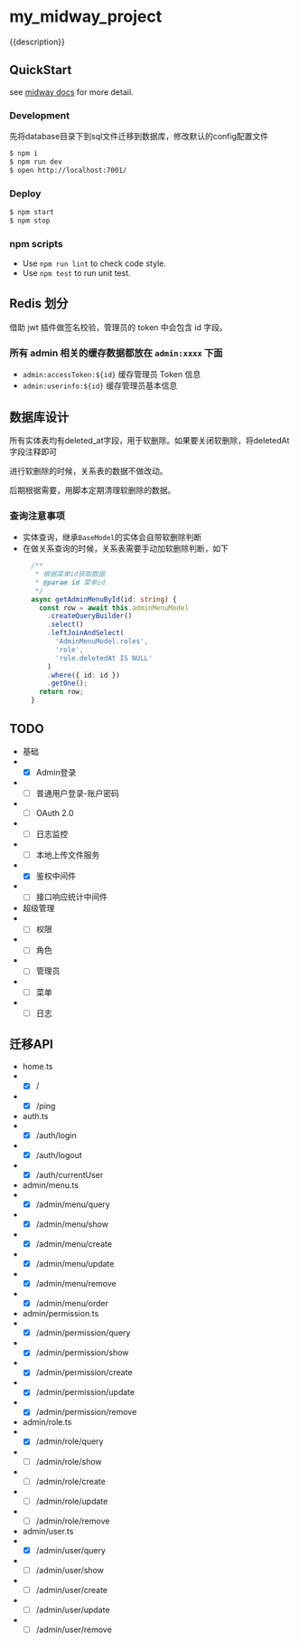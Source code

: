 # my_midway_project

{{description}}

## QuickStart

<!-- add docs here for user -->

see [midway docs][midway] for more detail.

### Development

先将database目录下到sql文件迁移到数据库，修改默认的config配置文件

```bash
$ npm i
$ npm run dev
$ open http://localhost:7001/
```

### Deploy

```bash
$ npm start
$ npm stop
```

### npm scripts

- Use `npm run lint` to check code style.
- Use `npm test` to run unit test.


[midway]: https://midwayjs.org


## Redis 划分
借助 jwt 插件做签名校验，管理员的 token 中会包含 id 字段。

### 所有 admin 相关的缓存数据都放在 `admin:xxxx` 下面

- `admin:accessToken:${id}` 缓存管理员 Token 信息
- `admin:userinfo:${id}` 缓存管理员基本信息

## 数据库设计
所有实体表均有deleted_at字段，用于软删除。如果要关闭软删除，将deletedAt字段注释即可

进行软删除的时候，关系表的数据不做改动。

后期根据需要，用脚本定期清理软删除的数据。

### 查询注意事项
- 实体查询，继承`BaseModel`的实体会自带软删除判断
- 在做关系查询的时候，关系表需要手动加软删除判断，如下
  ```typescript
    /**
     * 根据菜单id获取数据
     * @param id 菜单id
     */
    async getAdminMenuById(id: string) {
      const row = await this.adminMenuModel
        .createQueryBuilder()
        .select()
        .leftJoinAndSelect(
          'AdminMenuModel.roles',
          'role',
          'role.deletedAt IS NULL'
        )
        .where({ id: id })
        .getOne();
      return row;
    }
  ```

## TODO

- 基础
- - [x] Admin登录
- - [ ] 普通用户登录-账户密码
- - [ ] OAuth 2.0
- - [ ] 日志监控
- - [ ] 本地上传文件服务
- - [x] 鉴权中间件
- - [ ] 接口响应统计中间件

- 超级管理
- - [ ] 权限
- - [ ] 角色
- - [ ] 管理员
- - [ ] 菜单
- - [ ] 日志

## 迁移API

- home.ts
- - [x] /
- - [x] /ping

- auth.ts
- - [x] /auth/login
- - [x] /auth/logout
- - [x] /auth/currentUser

- admin/menu.ts
- - [x] /admin/menu/query
- - [x] /admin/menu/show
- - [x] /admin/menu/create
- - [x] /admin/menu/update
- - [x] /admin/menu/remove
- - [x] /admin/menu/order

- admin/permission.ts
- - [x] /admin/permission/query
- - [x] /admin/permission/show
- - [x] /admin/permission/create
- - [x] /admin/permission/update
- - [x] /admin/permission/remove

- admin/role.ts
- - [x] /admin/role/query
- - [ ] /admin/role/show
- - [ ] /admin/role/create
- - [ ] /admin/role/update
- - [ ] /admin/role/remove

- admin/user.ts
- - [x] /admin/user/query
- - [ ] /admin/user/show
- - [ ] /admin/user/create
- - [ ] /admin/user/update
- - [ ] /admin/user/remove